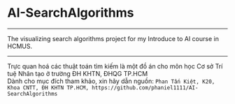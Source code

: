 # AI-SearchAlgorithms<br>

---

The visualizing search algorithms project for my Introduce to AI course in HCMUS.<br>

---

Trực quan hoá các thuật toán tìm kiếm là một đồ án cho môn học Cơ sở Trí tuệ Nhân tạo ở trường ĐH KHTN, ĐHQG TP.HCM  
Dành cho mục đích tham khảo, xin hãy dẫn nguồn: ```Phan Tấn Kiệt, K20, Khoa CNTT, ĐH KHTN TP.HCM, https://github.com/phaniel1111/AI-SearchAlgorithms```
